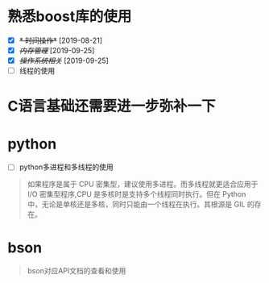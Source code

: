 # 熟悉boost库的使用
* [X] ~~* 时间操作*~~ [2019-08-21]
* [X] ~~*内存管理*~~ [2019-09-25]
* [X] ~~*操作系统相关*~~ [2019-09-25]
* [ ] 线程的使用
# C语言基础还需要进一步弥补一下
# python
* [ ] python多进程和多线程的使用
>如果程序是属于 CPU 密集型，建议使用多进程。而多线程就更适合应用于 I/O 密集型程序,CPU 是多核时是支持多个线程同时执行。但在 Python 中，无论是单核还是多核，同时只能由一个线程在执行。其根源是 GIL 的存在。
# bson
> bson对应API文档的查看和使用